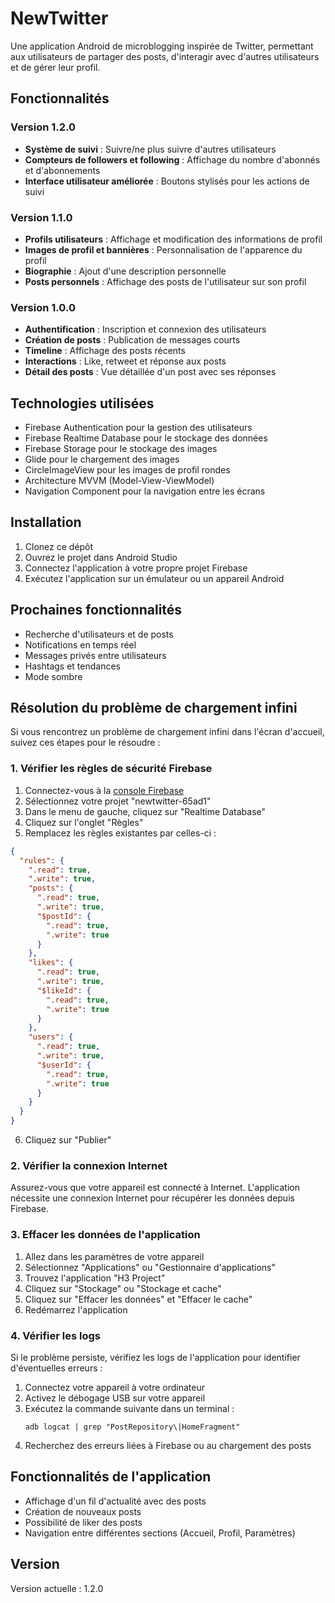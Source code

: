 # NewTwitter

Une application Android de microblogging inspirée de Twitter, permettant aux utilisateurs de partager des posts, d'interagir avec d'autres utilisateurs et de gérer leur profil.

## Fonctionnalités

### Version 1.2.0
- **Système de suivi** : Suivre/ne plus suivre d'autres utilisateurs
- **Compteurs de followers et following** : Affichage du nombre d'abonnés et d'abonnements
- **Interface utilisateur améliorée** : Boutons stylisés pour les actions de suivi

### Version 1.1.0
- **Profils utilisateurs** : Affichage et modification des informations de profil
- **Images de profil et bannières** : Personnalisation de l'apparence du profil
- **Biographie** : Ajout d'une description personnelle
- **Posts personnels** : Affichage des posts de l'utilisateur sur son profil

### Version 1.0.0
- **Authentification** : Inscription et connexion des utilisateurs
- **Création de posts** : Publication de messages courts
- **Timeline** : Affichage des posts récents
- **Interactions** : Like, retweet et réponse aux posts
- **Détail des posts** : Vue détaillée d'un post avec ses réponses

## Technologies utilisées

- Firebase Authentication pour la gestion des utilisateurs
- Firebase Realtime Database pour le stockage des données
- Firebase Storage pour le stockage des images
- Glide pour le chargement des images
- CircleImageView pour les images de profil rondes
- Architecture MVVM (Model-View-ViewModel)
- Navigation Component pour la navigation entre les écrans

## Installation

1. Clonez ce dépôt
2. Ouvrez le projet dans Android Studio
3. Connectez l'application à votre propre projet Firebase
4. Exécutez l'application sur un émulateur ou un appareil Android

## Prochaines fonctionnalités

- Recherche d'utilisateurs et de posts
- Notifications en temps réel
- Messages privés entre utilisateurs
- Hashtags et tendances
- Mode sombre

## Résolution du problème de chargement infini

Si vous rencontrez un problème de chargement infini dans l'écran d'accueil, suivez ces étapes pour le résoudre :

### 1. Vérifier les règles de sécurité Firebase

1. Connectez-vous à la [console Firebase](https://console.firebase.google.com/)
2. Sélectionnez votre projet "newtwitter-65ad1"
3. Dans le menu de gauche, cliquez sur "Realtime Database"
4. Cliquez sur l'onglet "Règles"
5. Remplacez les règles existantes par celles-ci :

```json
{
  "rules": {
    ".read": true,
    ".write": true,
    "posts": {
      ".read": true,
      ".write": true,
      "$postId": {
        ".read": true,
        ".write": true
      }
    },
    "likes": {
      ".read": true,
      ".write": true,
      "$likeId": {
        ".read": true,
        ".write": true
      }
    },
    "users": {
      ".read": true,
      ".write": true,
      "$userId": {
        ".read": true,
        ".write": true
      }
    }
  }
}
```

6. Cliquez sur "Publier"

### 2. Vérifier la connexion Internet

Assurez-vous que votre appareil est connecté à Internet. L'application nécessite une connexion Internet pour récupérer les données depuis Firebase.

### 3. Effacer les données de l'application

1. Allez dans les paramètres de votre appareil
2. Sélectionnez "Applications" ou "Gestionnaire d'applications"
3. Trouvez l'application "H3 Project"
4. Cliquez sur "Stockage" ou "Stockage et cache"
5. Cliquez sur "Effacer les données" et "Effacer le cache"
6. Redémarrez l'application

### 4. Vérifier les logs

Si le problème persiste, vérifiez les logs de l'application pour identifier d'éventuelles erreurs :

1. Connectez votre appareil à votre ordinateur
2. Activez le débogage USB sur votre appareil
3. Exécutez la commande suivante dans un terminal :
   ```
   adb logcat | grep "PostRepository\|HomeFragment"
   ```
4. Recherchez des erreurs liées à Firebase ou au chargement des posts

## Fonctionnalités de l'application

- Affichage d'un fil d'actualité avec des posts
- Création de nouveaux posts
- Possibilité de liker des posts
- Navigation entre différentes sections (Accueil, Profil, Paramètres)

## Version

Version actuelle : 1.2.0 
